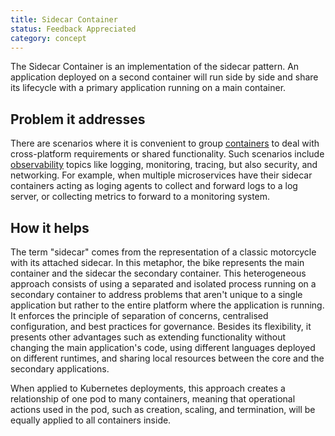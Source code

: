 ```yaml
---
title: Sidecar Container
status: Feedback Appreciated
category: concept
---
```


The Sidecar Container is an implementation of the sidecar pattern. 
An application deployed on a second container will run side by side 
and share its lifecycle with a primary application running on a main container. 

## Problem it addresses

There are scenarios where it is convenient to group [containers](/container/) to deal with cross-platform requirements or shared functionality.
Such scenarios include [observability](/observability/) topics like logging, monitoring, tracing, but also security, and networking. 
For example, when multiple microservices have their sidecar containers acting as loging agents to collect and forward logs to a log server, or
collecting metrics to forward to a monitoring system.

## How it helps

The term "sidecar" comes from the representation of a classic motorcycle with its attached sidecar. In this metaphor, the bike represents the main container and the sidecar the secondary container. 
This heterogeneous approach consists of using a separated and isolated process running on a secondary container to address problems that aren't unique to a single application but rather to the entire platform where the application is running. 
It enforces the principle of separation of concerns, centralised configuration, and best practices for governance. Besides its flexibility, it presents other advantages such as extending functionality without changing the main application's code, using different languages deployed on different runtimes, and sharing local resources between the core and the secondary applications. 

When applied to Kubernetes deployments, this approach creates a relationship of one pod to many containers, meaning that operational actions used in the pod, such as creation, scaling, and termination, will be equally applied to all containers inside. 
